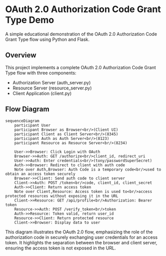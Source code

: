 # OAuth 2.0 Authorization Code Grant Type Demo

A simple educational demonstration of the OAuth 2.0 Authorization Code Grant Type flow using Python and Flask.

## Overview

This project implements a complete OAuth 2.0 Authorization Code Grant Type flow with three components:
- Authorization Server (auth_server.py)
- Resource Server (resource_server.py)
- Client Application (client.py)

## Flow Diagram

```mermaid
sequenceDiagram
    participant User
    participant Browser as Browser<br/>(Client UI)
    participant Client as Client Server<br/>(8345)
    participant Auth as Auth Server<br/>(8123)
    participant Resource as Resource Server<br/>(8234)

    User->>Browser: Click Login with OAuth
    Browser->>Auth: GET /authorize<br/>client_id, redirect_uri
    User->>Auth: Enter credentials<br/>(tony/passwordSuperSecret)
    Auth->>Browser: Redirect to client with auth code
    Note over Auth,Browser: Auth Code is a temporary code<br/>used to obtain an access token securely
    Browser->>Client: Send auth code to client server
    Client->>Auth: POST /token<br/>code, client_id, client_secret
    Auth->>Client: Return access token
    Note over Client,Resource: Access token is used to<br/>access protected resources without exposing it in the URL
    Client->>Resource: GET /api/profile<br/>Authorization: Bearer token
    Resource->>Auth: POST /verify_token<br/>token
    Auth->>Resource: Token valid, return user_id
    Resource->>Client: Return protected resource
    Client->>Browser: Display data to user
```

This diagram illustrates the OAuth 2.0 flow, emphasizing the role of the authorization code in securely exchanging user credentials for an access token. It highlights the separation between the browser and client server, ensuring the access token is not exposed in the URL.
